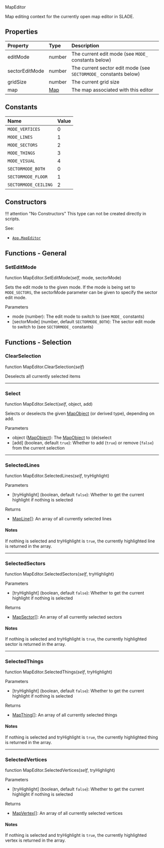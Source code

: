 <article-head>MapEditor</article-head>

Map editing context for the currently open map editor in SLADE.

## Properties

| Property | Type | Description |
|:---------|:-----|:------------|
<prop class="ro">editMode</prop>        | <type>number</type> | The current edit mode (see `MODE_` constants below)
<prop class="ro">sectorEditMode</prop>  | <type>number</type> | The current sector edit mode (see `SECTORMODE_` constants below)
<prop class="ro">gridSize</prop>        | <type>number</type> | The current grid size
<prop class="ro">map</prop>             | <type>[Map](Map.md)</type> | The map associated with this editor

## Constants

| Name | Value |
|:-----|:------|
`MODE_VERTICES` | 0
`MODE_LINES` | 1
`MODE_SECTORS` | 2
`MODE_THINGS` | 3
`MODE_VISUAL` | 4
`SECTORMODE_BOTH` | 0
`SECTORMODE_FLOOR` | 1
`SECTORMODE_CEILING` | 2

## Constructors

!!! attention "No Constructors"
    This type can not be created directly in scripts.

<listhead>See:</listhead>

* <code>[App.MapEditor](../../Namespaces/App.md#mapeditor)</code>

## Functions - General

### SetEditMode

<fdef>function <type>MapEditor</type>.<func>SetEditMode</func>(<arg>*self*</arg>, <arg>mode</arg>, <arg>sectorMode</arg>)</fdef>

Sets the edit mode to the given <arg>mode</arg>. If the mode is being set to `MODE_SECTORS`, the <arg>sectorMode</arg> parameter can be given to specify the sector edit mode.

<listhead>Parameters</listhead>

* <arg>mode</arg> (<type>number</type>): The edit mode to switch to (see `MODE_` constants)
* <arg>[sectorMode]</arg> (<type>number</type>, default `SECTORMODE_BOTH`): The sector edit mode to switch to (see `SECTORMODE_` constants)

## Functions - Selection

### ClearSelection

<fdef>function <type>MapEditor</type>.<func>ClearSelection</func>(<arg>*self*</arg>)</fdef>

Deselects all currently selected items

---
### Select

<fdef>function <type>MapEditor</type>.<func>Select</func>(<arg>*self*</arg>, <arg>object</arg>, <arg>add</arg>)</fdef>

Selects or deselects the given <type>[MapObject](MapObject.md)</type> (or derived type), depending on <arg>add</arg>.

<listhead>Parameters</listhead>

* <arg>object</arg> (<type>[MapObject](MapObject.md)</type>): The <type>[MapObject](MapObject.md)</type> to (de)select
* <arg>[add]</arg> (<type>boolean</type>, default `true`): Whether to add (`true`) or remove (`false`) from the current selection

---
### SelectedLines

<fdef>function <type>MapEditor</type>.<func>SelectedLines</func>(<arg>*self*</arg>, <arg>tryHighlight</arg>)</fdef>

<listhead>Parameters</listhead>

* <arg>[tryHighlight]</arg> (<type>boolean</type>, default `false`): Whether to get the current highlight if nothing is selected

<listhead>Returns</listhead>

* <type>[MapLine](MapLine.md)\[\]</type>: An array of all currently selected lines

#### Notes

If nothing is selected and <arg>tryHighlight</arg> is `true`, the currently highlighted line is returned in the array.

---
### SelectedSectors

<fdef>function <type>MapEditor</type>.<func>SelectedSectors</func>(<arg>*self*</arg>, <arg>tryHighlight</arg>)</fdef>

<listhead>Parameters</listhead>

* <arg>[tryHighlight]</arg> (<type>boolean</type>, default `false`): Whether to get the current highlight if nothing is selected

<listhead>Returns</listhead>

* <type>[MapSector](MapSector.md)\[\]</type>: An array of all currently selected sectors

#### Notes

If nothing is selected and <arg>tryHighlight</arg> is `true`, the currently highlighted sector is returned in the array.

---
### SelectedThings

<fdef>function <type>MapEditor</type>.<func>SelectedThings</func>(<arg>*self*</arg>, <arg>tryHighlight</arg>)</fdef>

<listhead>Parameters</listhead>

* <arg>[tryHighlight]</arg> (<type>boolean</type>, default `false`): Whether to get the current highlight if nothing is selected

<listhead>Returns</listhead>

* <type>[MapThing](MapThing.md)\[\]</type>: An array of all currently selected things

#### Notes

If nothing is selected and <arg>tryHighlight</arg> is `true`, the currently highlighted thing is returned in the array.

---
### SelectedVertices

<fdef>function <type>MapEditor</type>.<func>SelectedVertices</func>(<arg>*self*</arg>, <arg>tryHighlight</arg>)</fdef>

<listhead>Parameters</listhead>

* <arg>[tryHighlight]</arg> (<type>boolean</type>, default `false`): Whether to get the current highlight if nothing is selected

<listhead>Returns</listhead>

* <type>[MapVertex](MapVertex.md)\[\]</type>: An array of all currently selected vertices

#### Notes

If nothing is selected and <arg>tryHighlight</arg> is `true`, the currently highlighted vertex is returned in the array.
